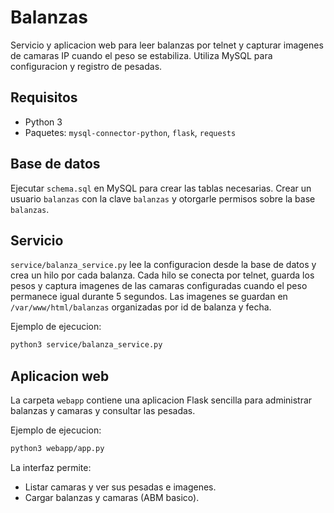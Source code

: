 # Balanzas

Servicio y aplicacion web para leer balanzas por telnet y capturar imagenes de camaras IP cuando el peso se estabiliza. Utiliza MySQL para configuracion y registro de pesadas.

## Requisitos

- Python 3
- Paquetes: `mysql-connector-python`, `flask`, `requests`

## Base de datos

Ejecutar `schema.sql` en MySQL para crear las tablas necesarias. Crear un usuario `balanzas` con la clave `balanzas` y otorgarle permisos sobre la base `balanzas`.

## Servicio

`service/balanza_service.py` lee la configuracion desde la base de datos y crea un hilo por cada balanza. Cada hilo se conecta por telnet, guarda los pesos y captura imagenes de las camaras configuradas cuando el peso permanece igual durante 5 segundos. Las imagenes se guardan en `/var/www/html/balanzas` organizadas por id de balanza y fecha.

Ejemplo de ejecucion:

```bash
python3 service/balanza_service.py
```

## Aplicacion web

La carpeta `webapp` contiene una aplicacion Flask sencilla para administrar balanzas y camaras y consultar las pesadas.

Ejemplo de ejecucion:

```bash
python3 webapp/app.py
```

La interfaz permite:
- Listar camaras y ver sus pesadas e imagenes.
- Cargar balanzas y camaras (ABM basico).


